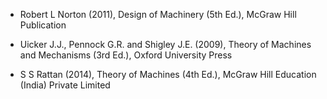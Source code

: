 

* Robert L Norton (2011), Design of Machinery (5th Ed.), McGraw Hill Publication

* Uicker J.J., Pennock G.R. and Shigley J.E. (2009), Theory of Machines and Mechanisms (3rd Ed.), Oxford University Press

* S S Rattan (2014), Theory of Machines (4th Ed.), McGraw Hill Education (India) Private Limited